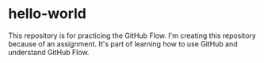 # hello-world
This repository is for practicing the GitHub Flow.
I'm creating this repository because of an assignment.
It's part of learning how to use GitHub and understand GitHub Flow.
